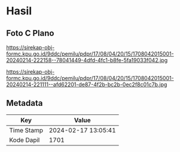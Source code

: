 # Hasil

## Foto C Plano

https://sirekap-obj-formc.kpu.go.id/9ddc/pemilu/pdpr/17/08/04/20/15/1708042015001-20240214-222158--78041449-4dfd-4fc1-b8fe-5fa19033f042.jpg

https://sirekap-obj-formc.kpu.go.id/9ddc/pemilu/pdpr/17/08/04/20/15/1708042015001-20240214-221111--afd62201-de87-4f2b-bc2b-0ec2f8c01c7b.jpg


## Metadata

| Key        | Value               |
| ---------- | ------------------- |
| Time Stamp | 2024-02-17 13:05:41 |
| Kode Dapil | 1701                |



